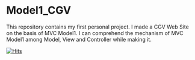 # Model1_CGV
This repository contains my first personal project. I made a CGV Web Site on the basis of MVC Model1. I can comprehend the mechanism of MVC Model1 among Model, View and Controller while making it.

[![Hits](https://hits.seeyoufarm.com/api/count/incr/badge.svg?url=https%3A%2F%2Fgithub.com%2FDeEUS-22%2FModel1_CGV.git&count_bg=%2379C83D&title_bg=%23555555&icon=&icon_color=%23E7E7E7&title=hits&edge_flat=false)](https://hits.seeyoufarm.com)   
